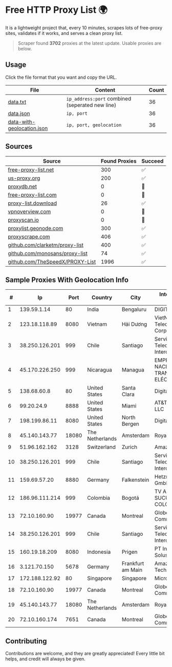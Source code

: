 
# Free HTTP Proxy List 🌍

It is a lightweight project that, every 10 minutes, scrapes lots of free-proxy sites, validates if it works, and serves a clean proxy list.


> Scraper found **3702** proxies at the latest update. Usable proxies are below.

## Usage

Click the file format that you want and copy the URL.


|File|Content|Count|
|----|-------|-----|
|[data.txt](https://raw.githubusercontent.com/themiralay/Proxy-List-World/master/data.txt)|`ip_address:port` combined (seperated new line)|36|
|[data.json](https://raw.githubusercontent.com/themiralay/Proxy-List-World/master/data.json)|`ip, port`|36|
|[data-with-geolocation.json](https://raw.githubusercontent.com/themiralay/Proxy-List-World/master/data-with-geolocation.json)|`ip, port, geolocation`|36|

## Sources

|Source|Found Proxies|Succeed|
|------|-------------|-------|
|[free-proxy-list.net](https://free-proxy-list.net)|300|✅|
|[us-proxy.org](https://www.us-proxy.org)|200|✅|
|[proxydb.net](http://proxydb.net)|0|🚫|
|[free-proxy-list.com](https://free-proxy-list.com/?page=&port=&type%5B%5D=http&type%5B%5D=https&up_time=0&search=Search)|0|🚫|
|[proxy-list.download](https://www.proxy-list.download/HTTP)|26|✅|
|[vpnoverview.com](https://vpnoverview.com/privacy/anonymous-browsing/free-proxy-servers)|0|🚫|
|[proxyscan.io](https://www.proxyscan.io)|0|🚫|
|[proxylist.geonode.com](https://proxylist.geonode.com/api/proxy-list?limit=300&page=1&sort_by=lastChecked&sort_type=desc&protocols=http,https)|300|✅|
|[proxyscrape.com](https://api.proxyscrape.com/v2/?request=displayproxies&protocol=http&timeout=10000&country=all&ssl=all&anonymity=all)|406|✅|
|[github.com/clarketm/proxy-list](https://raw.githubusercontent.com/clarketm/proxy-list/master/proxy-list-raw.txt)|400|✅|
|[github.com/monosans/proxy-list](https://raw.githubusercontent.com/monosans/proxy-list/main/proxies/http.txt)|74|✅|
|[github.com/TheSpeedX/PROXY-List](https://raw.githubusercontent.com/TheSpeedX/PROXY-List/master/http.txt)|1996|✅|


## Sample Proxies With Geolocation Info

|#|Ip|Port|Country|City|Internet Service Provider|
|-|--|----|-------|----|-------------------------|
|1|139.59.1.14|80|India|Bengaluru|DIGITALOCEAN|
|2|123.18.118.89|8080|Vietnam|Hải Dương|VietNam Post and Telecom Corporation|
|3|38.250.126.201|999|Chile|Santiago|Servicios De Telecomunicaciones Intercable Ltda.|
|4|45.170.226.250|999|Nicaragua|Managua|EMPRESA NACIONAL DE TRANSMISIÓN ELÉCTRICA|
|5|138.68.60.8|80|United States|Santa Clara|DigitalOcean, LLC|
|6|99.20.24.9|8888|United States|Miami|AT&T Enterprises, LLC|
|7|198.199.86.11|8080|United States|North Bergen|DigitalOcean, LLC|
|8|45.140.143.77|18080|The Netherlands|Amsterdam|RoyaleHosting BV|
|9|51.96.162.162|3128|Switzerland|Zurich|Amazon.com, Inc.|
|10|38.250.126.201|999|Chile|Santiago|Servicios De Telecomunicaciones Intercable Ltda.|
|11|159.69.57.20|8880|Germany|Falkenstein|Hetzner Online GmbH|
|12|186.96.111.214|999|Colombia|Bogotá|TV AZTECA SUCURSAL COLOMBIA|
|13|72.10.160.90|19977|Canada|Montreal|GloboTech Communications|
|14|38.250.126.201|999|Chile|Santiago|Servicios De Telecomunicaciones Intercable Ltda.|
|15|160.19.18.209|8080|Indonesia|Prigen|PT Indo Telemedia Solusi|
|16|3.121.70.150|5678|Germany|Frankfurt am Main|Amazon Technologies Inc.|
|17|172.188.122.92|80|Singapore|Singapore|Microsoft|
|18|72.10.160.90|19977|Canada|Montreal|GloboTech Communications|
|19|45.140.143.77|18080|The Netherlands|Amsterdam|RoyaleHosting BV|
|20|72.10.160.174|7651|Canada|Montreal|GloboTech Communications|



## Contributing

Contributions are welcome, and they are greatly appreciated! Every
little bit helps, and credit will always be given.

